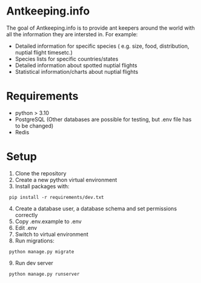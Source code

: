 # Antkeeping.info
The goal of Antkeeping.info is to provide ant keepers around the world with all the information they are intersted in. For example:
* Detailed information for specific species ( e.g. size, food, distribution, nuptial flight timesetc.)
* Species lists for specific countries/states
* Detailed information about spotted nuptial flights
* Statistical information/charts about nuptial flights
# Requirements
* python > 3.10
* PostgreSQL (Other databases are possible for testing, but .env file has to be changed)
* Redis
# Setup
1. Clone the repository
2. Create a new python virtual environment
3. Install packages with:
 ```
  pip install -r requirements/dev.txt
 ```
4. Create a database user, a database schema and set permissions correctly
5. Copy .env.example to .env
6. Edit .env
7. Switch to virtual environment
8. Run migrations:

 ```
  python manage.py migrate
 ```
9. Run dev server
```
 python manage.py runserver
```
